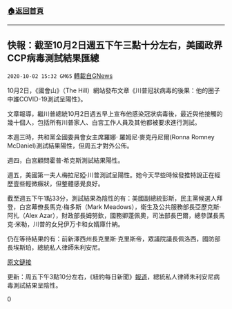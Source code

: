 ###  [:house:返回首頁](https://github.com/ourhimalayas/txt)
---

## 快報：截至10月2日週五下午三點十分左右，美國政界CCP病毒測試結果匯總
`2020-10-02 15:32 GM65` [轉載自GNews](https://gnews.org/zh-hant/398362/)

10月2日，《國會山》（The Hill）網站發布文章《川普冠狀病毒的後果：他的圈子中誰COVID-19測試呈陽性》。

文章報導，繼川普總統10月2日週五早上宣布他感染冠狀病毒後，最近與他接觸的幾十個人，包括所有川普家人、白宮工作人員及其他都被要求進行測試。

本週三時，共和黨全國委員會女主席羅娜· 羅姆尼·麥克丹尼爾(Ronna Romney McDaniel)測試結果陽性，但周五才對外公佈。

週四，白宮顧問霍普·希克斯測試結果陽性。

週五，美國第一夫人梅拉尼婭·川普測試呈陽性。她今天早些時候發推特說正在經歷壹些輕微癥狀，但整體感覺良好。

截至週五下午1點33分，測試結果為陰性的有：美國副總統彭斯，民主黨候選人拜登，白宮幕僚長馬克·梅多斯（Mark Meadows），衛生及公共服務部長亞歷克斯·阿扎（Alex Azar），財政部長姆努欽，國務卿蓬佩奧，司法部長巴爾，總參謀長馬克·米勒，川普的女兒伊万卡和女婿庫什納。

仍在等待結果的有：前新澤西州長克里斯·克里斯帝，眾議院議長佩洛西，國防部長埃斯珀，總統私人律師朱利安尼。

[原文鏈接](https://thehill.com/homenews/administration/519327-the-trump-coronavirus-fallout-who-in-his-circle-has-tested-positive)

更新：周五下午3點10分左右，《紐約每日新聞》[報道](https://www.nydailynews.com/coronavirus/ny-coronavirus-trump-rudy-giuliani-girlfriend-20201002-7motajw5ance3jwvenb6ewt6de-story.html)，總統私人律師朱利安尼病毒測試結果呈陰性。

0
